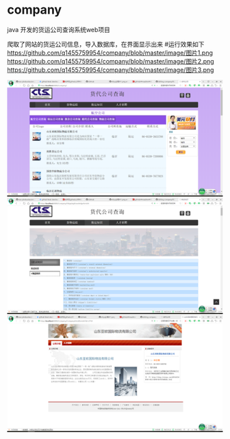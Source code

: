 # company
java 开发的货运公司查询系统web项目

爬取了网站的货运公司信息，导入数据库，在界面显示出来
#运行效果如下
https://github.com/q1455759954/company/blob/master/image/图片1.png
https://github.com/q1455759954/company/blob/master/image/图片2.png
https://github.com/q1455759954/company/blob/master/image/图片3.png


![image](https://github.com/q1455759954/company/blob/master/image/图片1.png)
![image](https://github.com/q1455759954/company/blob/master/image/图片2.png)
![image](https://github.com/q1455759954/company/blob/master/image/图片3.png)
